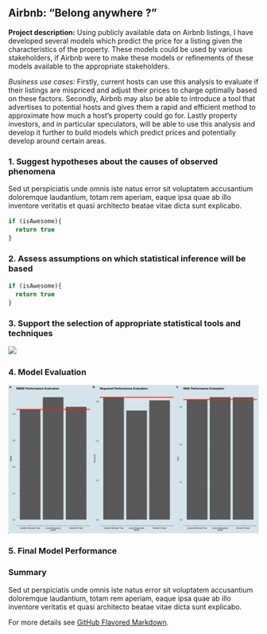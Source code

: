 ## Airbnb: “Belong anywhere ?”

**Project description:** Using publicly available data on Airbnb listings, I have developed several models which predict the price for a listing given the characteristics of the property. These models could be used by various stakeholders, if Airbnb were to make these models or refinements of these models available to the appropriate stakeholders.

*Business use cases:* Firstly, current hosts can use this analysis to evaluate if their listings are mispriced and adjust their prices to charge optimally based on these factors. Secondly, Airbnb may also be able to introduce a tool that advertises to potential hosts and gives them a rapid and efficient method to approximate how much a host’s property could go for. Lastly property investors, and in particular speculators, will be able to use this analysis and develop it further to build models which predict prices and potentially develop around certain areas.

### 1. Suggest hypotheses about the causes of observed phenomena

Sed ut perspiciatis unde omnis iste natus error sit voluptatem accusantium doloremque laudantium, totam rem aperiam, eaque ipsa quae ab illo inventore veritatis et quasi architecto beatae vitae dicta sunt explicabo. 

```javascript
if (isAwesome){
  return true
}
```

### 2. Assess assumptions on which statistical inference will be based

```javascript
if (isAwesome){
  return true
}
```

### 3. Support the selection of appropriate statistical tools and techniques

<img src="images/dummy_thumbnail.jpg?raw=true"/>

### 4. Model Evaluation 
<img src="images/comparison.png?raw=true"/>

### 5. Final Model Performance  

### Summary
Sed ut perspiciatis unde omnis iste natus error sit voluptatem accusantium doloremque laudantium, totam rem aperiam, eaque ipsa quae ab illo inventore veritatis et quasi architecto beatae vitae dicta sunt explicabo. 

For more details see [GitHub Flavored Markdown](https://guides.github.com/features/mastering-markdown/).
